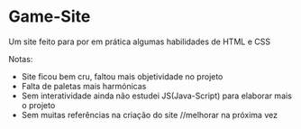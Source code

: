 # Game-Site
Um site feito para por em prática algumas habilidades de HTML e CSS

Notas: 
- Site ficou bem cru, faltou mais objetividade no projeto
- Falta de paletas mais harmónicas
- Sem interatividade ainda não estudei JS(Java-Script) para elaborar mais o projeto
- Sem muitas referências na criação do site //melhorar na próxima vez
